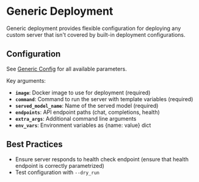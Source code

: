 # Generic Deployment

Generic deployment provides flexible configuration for deploying any custom server that isn't covered by built-in deployment configurations.

## Configuration

See [Generic Config](../../../../packages/nemo-evaluator-launcher/src/nemo_evaluator_launcher/configs/deployment/generic.yaml) for all available parameters.

Key arguments:
- **`image`**: Docker image to use for deployment (required)
- **`command`**: Command to run the server with template variables (required)
- **`served_model_name`**: Name of the served model (required)
- **`endpoints`**: API endpoint paths (chat, completions, health)
- **`extra_args`**: Additional command line arguments
- **`env_vars`**: Environment variables as {name: value} dict

## Best Practices
- Ensure server responds to health check endpoint (ensure that health endpoint is correctly parametrized)
- Test configuration with `--dry_run`
